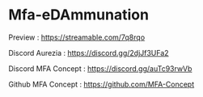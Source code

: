 # Mfa-eDAmmunation

Preview : https://streamable.com/7q8rqo

Discord Aurezia : https://discord.gg/2djJf3UFa2

Discord MFA Concept : https://discord.gg/auTc93rwVb

Github MFA Concept : https://github.com/MFA-Concept
